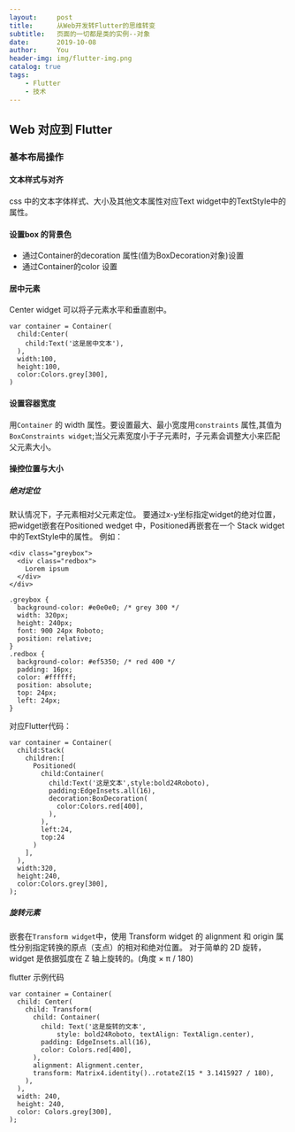 ```yaml
---
layout:     post
title:      从Web开发转Flutter的思维转变
subtitle:   页面的一切都是类的实例--对象
date:       2019-10-08
author:     You
header-img: img/flutter-img.png
catalog: true
tags:
    - Flutter
    - 技术
---
```




## Web 对应到 Flutter

### 基本布局操作
#### 文本样式与对齐
css 中的文本字体样式、大小及其他文本属性对应Text widget中的TextStyle中的属性。

#### 设置box 的背景色
- 通过Container的decoration 属性(值为BoxDecoration对象)设置
- 通过Container的color 设置

#### 居中元素
Center widget 可以将子元素水平和垂直剧中。
```flutter
var container = Container(
  child:Center(
    child:Text('这是居中文本'),
  ),
  width:100,
  height:100,
  color:Colors.grey[300],
)
```

#### 设置容器宽度
用`Container` 的 width 属性。要设置最大、最小宽度用`constraints` 属性,其值为`BoxConstraints widget`;当父元素宽度小于子元素时，子元素会调整大小来匹配父元素大小。

#### 操控位置与大小
##### 绝对定位
默认情况下，子元素相对父元素定位。
要通过x-y坐标指定widget的绝对位置，把widget嵌套在Positioned wedget 中，Positioned再嵌套在一个 Stack widget中的TextStyle中的属性。
例如：
```
<div class="greybox">
  <div class="redbox">
    Lorem ipsum
  </div>
</div>

.greybox {
  background-color: #e0e0e0; /* grey 300 */
  width: 320px;
  height: 240px;
  font: 900 24px Roboto;
  position: relative; 
}
.redbox {
  background-color: #ef5350; /* red 400 */
  padding: 16px;
  color: #ffffff;
  position: absolute;
  top: 24px;
  left: 24px; 
}
```
对应Flutter代码：
```flutter
var container = Container(
  child:Stack(
    children:[
      Positioned(
        child:Container(
          child:Text('这是文本',style:bold24Roboto),
          padding:EdgeInsets.all(16),
          decoration:BoxDecoration(
            color:Colors.red[400],
          ),
        ),
        left:24,
        top:24
      )
    ],
  ),
  width:320,
  height:240,
  color:Colors.grey[300],
);
```

##### 旋转元素
嵌套在`Transform widget`中，使用 Transform widget 的 alignment 和 origin 属性分别指定转换的原点（支点）的相对和绝对位置。
对于简单的 2D 旋转，widget 是依据弧度在 Z 轴上旋转的。(角度 × π / 180)

flutter 示例代码
```flutter
var container = Container(
  child: Center(
    child: Transform(
      child: Container(
        child: Text('这是旋转的文本',
            style: bold24Roboto, textAlign: TextAlign.center),
        padding: EdgeInsets.all(16),
        color: Colors.red[400],
      ),
      alignment: Alignment.center,
      transform: Matrix4.identity()..rotateZ(15 * 3.1415927 / 180),
    ),
  ),
  width: 240,
  height: 240,
  color: Colors.grey[300],
);
```